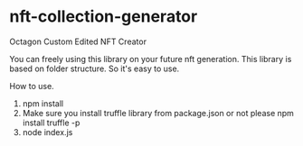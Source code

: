# nft-collection-generator
Octagon Custom Edited NFT Creator

You can freely using this library on your future nft generation. This library is based on folder structure. So it's easy to use.

How to use.

1. npm install
2. Make sure you install truffle library from package.json or not please npm install truffle -p
3. node index.js